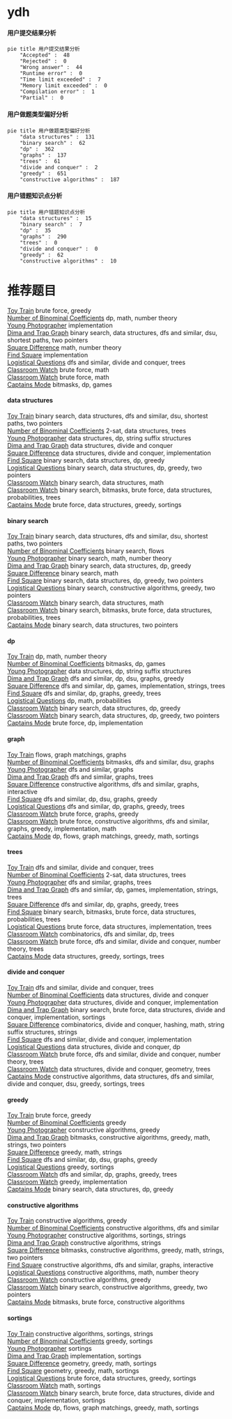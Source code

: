 # ydh
<!-- tabs:start -->
#### **用户提交结果分析**

```mermaid
pie title 用户提交结果分析
    "Accepted" :  48
    "Rejected" :  0
    "Wrong answer" :  44
    "Runtime error" :  0
    "Time limit exceeded" :  7
    "Memory limit exceeded" :  0
    "Compilation error" :  1
    "Partial" :  0
```
#### **用户做题类型偏好分析**

```mermaid
pie title 用户做题类型偏好分析
    "data structures" :  131
    "binary search" :  62
    "dp" :  362
    "graphs" :  137
    "trees" :  61
    "divide and conquer" :  2
    "greedy" :  651
    "constructive algorithms" :  187
```
#### **用户错题知识点分析**

```mermaid
pie title 用户错题知识点分析
    "data structures" :  15
    "binary search" :  7
    "dp" :  35
    "graphs" :  290
    "trees" :  0
    "divide and conquer" :  0
    "greedy" :  62
    "constructive algorithms" :  10
```
<!-- tabs:end -->
# 推荐题目
[Toy Train](http://codeforces.com/problemset/problem/1129/A2)		brute force,
                        greedy		  
[Number of Binominal Coefficients](http://codeforces.com/problemset/problem/582/D)		dp,
                        math,
                        number theory		  
[Young Photographer](http://codeforces.com/problemset/problem/14/B)		implementation		  
[Dima and Trap Graph](http://codeforces.com/problemset/problem/366/D)		binary search,
                        data structures,
                        dfs and similar,
                        dsu,
                        shortest paths,
                        two pointers		  
[Square Difference](http://codeforces.com/problemset/problem/1033/B)		math,
                        number theory		  
[Find Square](http://codeforces.com/problemset/problem/1028/A)		implementation		  
[Logistical Questions](http://codeforces.com/problemset/problem/566/C)		dfs and similar,
                        divide and conquer,
                        trees		  
[Classroom Watch](https://codeforces.com/contest/876/problem/C)		brute force,
                        math		  
[Classroom Watch](http://codeforces.com/problemset/problem/875/A)		brute force,
                        math		  
[Captains Mode](http://codeforces.com/problemset/problem/377/C)		bitmasks,
                        dp,
                        games		  
<!-- tabs:start -->
#### **data structures**
[Toy Train](http://codeforces.com/problemset/problem/366/D)		binary search,
                        data structures,
                        dfs and similar,
                        dsu,
                        shortest paths,
                        two pointers		  
[Number of Binominal Coefficients](https://codeforces.com/contest/318/problem/D)		2-sat,
                        data structures,
                        trees		  
[Young Photographer](http://codeforces.com/problemset/problem/1063/F)		data structures,
                        dp,
                        string suffix structures		  
[Dima and Trap Graph](http://codeforces.com/problemset/problem/480/E)		data structures,
                        divide and conquer		  
[Square Difference](http://codeforces.com/problemset/problem/1371/F)		data structures,
                        divide and conquer,
                        implementation		  
[Find Square](https://codeforces.com/contest/1314/problem/E)		binary search,
                        data structures,
                        dp,
                        greedy		  
[Logistical Questions](http://codeforces.com/problemset/problem/1492/C)		binary search,
                        data structures,
                        dp,
                        greedy,
                        two pointers		  
[Classroom Watch](http://codeforces.com/problemset/problem/1490/G)		binary search,
                        data structures,
                        math		  
[Classroom Watch](http://codeforces.com/problemset/problem/1479/D)		binary search,
                        bitmasks,
                        brute force,
                        data structures,
                        probabilities,
                        trees		  
[Captains Mode](http://codeforces.com/problemset/problem/1497/A)		brute force,
                        data structures,
                        greedy,
                        sortings		  
#### **binary search**
[Toy Train](http://codeforces.com/problemset/problem/366/D)		binary search,
                        data structures,
                        dfs and similar,
                        dsu,
                        shortest paths,
                        two pointers		  
[Number of Binominal Coefficients](http://codeforces.com/problemset/problem/925/F)		binary search,
                        flows		  
[Young Photographer](http://codeforces.com/problemset/problem/300/E)		binary search,
                        math,
                        number theory		  
[Dima and Trap Graph](https://codeforces.com/contest/1314/problem/E)		binary search,
                        data structures,
                        dp,
                        greedy		  
[Square Difference](https://codeforces.com/contest/1011/problem/C)		binary search,
                        math		  
[Find Square](http://codeforces.com/problemset/problem/1492/C)		binary search,
                        data structures,
                        dp,
                        greedy,
                        two pointers		  
[Logistical Questions](http://codeforces.com/problemset/problem/1463/D)		binary search,
                        constructive algorithms,
                        greedy,
                        two pointers		  
[Classroom Watch](http://codeforces.com/problemset/problem/1490/G)		binary search,
                        data structures,
                        math		  
[Classroom Watch](http://codeforces.com/problemset/problem/1479/D)		binary search,
                        bitmasks,
                        brute force,
                        data structures,
                        probabilities,
                        trees		  
[Captains Mode](http://codeforces.com/problemset/problem/1436/E)		binary search,
                        data structures,
                        two pointers		  
#### **dp**
[Toy Train](http://codeforces.com/problemset/problem/582/D)		dp,
                        math,
                        number theory		  
[Number of Binominal Coefficients](http://codeforces.com/problemset/problem/377/C)		bitmasks,
                        dp,
                        games		  
[Young Photographer](http://codeforces.com/problemset/problem/1063/F)		data structures,
                        dp,
                        string suffix structures		  
[Dima and Trap Graph](http://codeforces.com/problemset/problem/650/C)		dfs and similar,
                        dp,
                        dsu,
                        graphs,
                        greedy		  
[Square Difference](http://codeforces.com/problemset/problem/455/B)		dfs and similar,
                        dp,
                        games,
                        implementation,
                        strings,
                        trees		  
[Find Square](http://codeforces.com/problemset/problem/982/C)		dfs and similar,
                        dp,
                        graphs,
                        greedy,
                        trees		  
[Logistical Questions](http://codeforces.com/problemset/problem/235/B)		dp,
                        math,
                        probabilities		  
[Classroom Watch](https://codeforces.com/contest/1314/problem/E)		binary search,
                        data structures,
                        dp,
                        greedy		  
[Classroom Watch](http://codeforces.com/problemset/problem/1492/C)		binary search,
                        data structures,
                        dp,
                        greedy,
                        two pointers		  
[Captains Mode](https://codeforces.com/contest/1457/problem/C)		brute force,
                        dp,
                        implementation		  
#### **graph**
[Toy Train](http://codeforces.com/problemset/problem/1404/E)		flows,
                        graph matchings,
                        graphs		  
[Number of Binominal Coefficients](http://codeforces.com/problemset/problem/986/C)		bitmasks,
                        dfs and similar,
                        dsu,
                        graphs		  
[Young Photographer](http://codeforces.com/problemset/problem/1266/F)		dfs and similar,
                        graphs		  
[Dima and Trap Graph](http://codeforces.com/problemset/problem/864/F)		dfs and similar,
                        graphs,
                        trees		  
[Square Difference](http://codeforces.com/problemset/problem/811/D)		constructive algorithms,
                        dfs and similar,
                        graphs,
                        interactive		  
[Find Square](http://codeforces.com/problemset/problem/650/C)		dfs and similar,
                        dp,
                        dsu,
                        graphs,
                        greedy		  
[Logistical Questions](http://codeforces.com/problemset/problem/982/C)		dfs and similar,
                        dp,
                        graphs,
                        greedy,
                        trees		  
[Classroom Watch](http://codeforces.com/problemset/problem/1327/B)		brute force,
                        graphs,
                        greedy		  
[Classroom Watch](http://codeforces.com/problemset/problem/1487/C)		brute force,
                        constructive algorithms,
                        dfs and similar,
                        graphs,
                        greedy,
                        implementation,
                        math		  
[Captains Mode](http://codeforces.com/problemset/problem/1437/C)		dp,
                        flows,
                        graph matchings,
                        greedy,
                        math,
                        sortings		  
#### **trees**
[Toy Train](http://codeforces.com/problemset/problem/566/C)		dfs and similar,
                        divide and conquer,
                        trees		  
[Number of Binominal Coefficients](https://codeforces.com/contest/318/problem/D)		2-sat,
                        data structures,
                        trees		  
[Young Photographer](http://codeforces.com/problemset/problem/864/F)		dfs and similar,
                        graphs,
                        trees		  
[Dima and Trap Graph](http://codeforces.com/problemset/problem/455/B)		dfs and similar,
                        dp,
                        games,
                        implementation,
                        strings,
                        trees		  
[Square Difference](http://codeforces.com/problemset/problem/982/C)		dfs and similar,
                        dp,
                        graphs,
                        greedy,
                        trees		  
[Find Square](http://codeforces.com/problemset/problem/1479/D)		binary search,
                        bitmasks,
                        brute force,
                        data structures,
                        probabilities,
                        trees		  
[Logistical Questions](http://codeforces.com/problemset/problem/1511/C)		brute force,
                        data structures,
                        implementation,
                        trees		  
[Classroom Watch](http://codeforces.com/problemset/problem/1499/F)		combinatorics,
                        dfs and similar,
                        dp,
                        trees		  
[Classroom Watch](http://codeforces.com/problemset/problem/1491/E)		brute force,
                        dfs and similar,
                        divide and conquer,
                        number theory,
                        trees		  
[Captains Mode](http://codeforces.com/problemset/problem/1466/D)		data structures,
                        greedy,
                        sortings,
                        trees		  
#### **divide and conquer**
[Toy Train](http://codeforces.com/problemset/problem/566/C)		dfs and similar,
                        divide and conquer,
                        trees		  
[Number of Binominal Coefficients](http://codeforces.com/problemset/problem/480/E)		data structures,
                        divide and conquer		  
[Young Photographer](http://codeforces.com/problemset/problem/1371/F)		data structures,
                        divide and conquer,
                        implementation		  
[Dima and Trap Graph](http://codeforces.com/problemset/problem/1461/D)		binary search,
                        brute force,
                        data structures,
                        divide and conquer,
                        implementation,
                        sortings		  
[Square Difference](http://codeforces.com/problemset/problem/1466/G)		combinatorics,
                        divide and conquer,
                        hashing,
                        math,
                        string suffix structures,
                        strings		  
[Find Square](http://codeforces.com/problemset/problem/1490/D)		dfs and similar,
                        divide and conquer,
                        implementation		  
[Logistical Questions](https://codeforces.com/contest/1483/problem/C)		data structures,
                        divide and conquer,
                        dp		  
[Classroom Watch](http://codeforces.com/problemset/problem/1491/E)		brute force,
                        dfs and similar,
                        divide and conquer,
                        number theory,
                        trees		  
[Classroom Watch](http://codeforces.com/problemset/problem/1303/G)		data structures,
                        divide and conquer,
                        geometry,
                        trees		  
[Captains Mode](http://codeforces.com/problemset/problem/1494/D)		constructive algorithms,
                        data structures,
                        dfs and similar,
                        divide and conquer,
                        dsu,
                        greedy,
                        sortings,
                        trees		  
#### **greedy**
[Toy Train](http://codeforces.com/problemset/problem/1129/A2)		brute force,
                        greedy		  
[Number of Binominal Coefficients](http://codeforces.com/problemset/problem/1157/C1)		greedy		  
[Young Photographer](http://codeforces.com/problemset/problem/605/A)		constructive algorithms,
                        greedy		  
[Dima and Trap Graph](http://codeforces.com/problemset/problem/1493/E)		bitmasks,
                        constructive algorithms,
                        greedy,
                        math,
                        strings,
                        two pointers		  
[Square Difference](http://codeforces.com/problemset/problem/508/B)		greedy,
                        math,
                        strings		  
[Find Square](http://codeforces.com/problemset/problem/650/C)		dfs and similar,
                        dp,
                        dsu,
                        graphs,
                        greedy		  
[Logistical Questions](http://codeforces.com/problemset/problem/785/B)		greedy,
                        sortings		  
[Classroom Watch](http://codeforces.com/problemset/problem/982/C)		dfs and similar,
                        dp,
                        graphs,
                        greedy,
                        trees		  
[Classroom Watch](http://codeforces.com/problemset/problem/1328/C)		greedy,
                        implementation		  
[Captains Mode](https://codeforces.com/contest/1314/problem/E)		binary search,
                        data structures,
                        dp,
                        greedy		  
#### **constructive algorithms**
[Toy Train](http://codeforces.com/problemset/problem/605/A)		constructive algorithms,
                        greedy		  
[Number of Binominal Coefficients](http://codeforces.com/problemset/problem/1446/E)		constructive algorithms,
                        dfs and similar		  
[Young Photographer](http://codeforces.com/problemset/problem/1256/F)		constructive algorithms,
                        sortings,
                        strings		  
[Dima and Trap Graph](http://codeforces.com/problemset/problem/1012/D)		constructive algorithms,
                        strings		  
[Square Difference](http://codeforces.com/problemset/problem/1493/E)		bitmasks,
                        constructive algorithms,
                        greedy,
                        math,
                        strings,
                        two pointers		  
[Find Square](http://codeforces.com/problemset/problem/811/D)		constructive algorithms,
                        dfs and similar,
                        graphs,
                        interactive		  
[Logistical Questions](http://codeforces.com/problemset/problem/1242/A)		constructive algorithms,
                        math,
                        number theory		  
[Classroom Watch](http://codeforces.com/problemset/problem/1493/A)		constructive algorithms,
                        greedy		  
[Classroom Watch](http://codeforces.com/problemset/problem/1463/D)		binary search,
                        constructive algorithms,
                        greedy,
                        two pointers		  
[Captains Mode](https://codeforces.com/contest/1456/problem/B)		bitmasks,
                        brute force,
                        constructive algorithms		  
#### **sortings**
[Toy Train](http://codeforces.com/problemset/problem/1256/F)		constructive algorithms,
                        sortings,
                        strings		  
[Number of Binominal Coefficients](http://codeforces.com/problemset/problem/785/B)		greedy,
                        sortings		  
[Young Photographer](http://codeforces.com/problemset/problem/984/A)		sortings		  
[Dima and Trap Graph](http://codeforces.com/problemset/problem/1137/A)		implementation,
                        sortings		  
[Square Difference](https://codeforces.com/contest/1496/problem/C)		geometry,
                        greedy,
                        math,
                        sortings		  
[Find Square](http://codeforces.com/problemset/problem/1495/A)		geometry,
                        greedy,
                        math,
                        sortings		  
[Logistical Questions](http://codeforces.com/problemset/problem/1497/A)		brute force,
                        data structures,
                        greedy,
                        sortings		  
[Classroom Watch](http://codeforces.com/problemset/problem/1427/A)		math,
                        sortings		  
[Classroom Watch](http://codeforces.com/problemset/problem/1461/D)		binary search,
                        brute force,
                        data structures,
                        divide and conquer,
                        implementation,
                        sortings		  
[Captains Mode](http://codeforces.com/problemset/problem/1437/C)		dp,
                        flows,
                        graph matchings,
                        greedy,
                        math,
                        sortings		  
<!-- tabs:end -->
